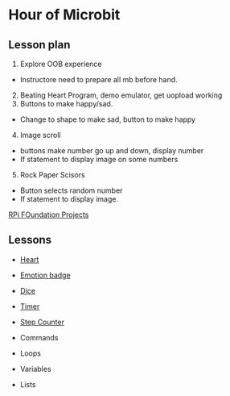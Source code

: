 # Hour of Microbit

## Lesson plan


1. Explore OOB experience
  * Instructore need to prepare all mb before hand. 
2. Beating Heart Program, demo emulator, get uopload working
3. Buttons to make happy/sad. 
  * Change to shape to make sad, button to make happy
4. Image scroll
  * buttons make number go up and down, display number
  * If statement to display image on some numbers
5. Rock Paper Scisors
  * Button selects random number
  * If statement to display image. 


[RPi FOundation Projects](https://projects.raspberrypi.org/en/projects?hardware%5B%5D=microbit)


## Lessons

* [Heart](https://microbit.org/projects/make-it-code-it/beating-heart/)
* [Emotion badge](https://microbit.org/projects/make-it-code-it/emotion-badge/)
* [Dice](https://microbit.org/projects/make-it-code-it/dice/)
* [Timer](https://projects.raspberrypi.org/en/projects/against-the-clock)
* [Step Counter](https://microbit.org/projects/make-it-code-it/step-counter/)


* Commands
* Loops
* Variables
* Lists


